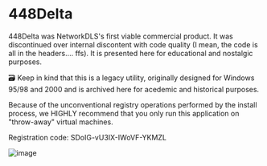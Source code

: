 # 448Delta
448Delta was NetworkDLS's first viable commercial product. It was discontinued over internal discontent with code quality (I mean, the code is all in the headers.... ffs). It is presented here for educational and nostalgic purposes.

🗃️ Keep in kind that this is a legacy utility, originally designed for Windows 95/98 and 2000 and is archived here for acedemic and historical purposes.

Because of the unconventional registry operations performed by the install process, we HIGHLY recommend that you only run this application on "throw-away" virtual machines.

Registration code: SDoIG-vU3IX-IWoVF-YKMZL

![image](https://github.com/NTDLS/448Delta/assets/11428567/c8fff96a-693d-406a-bf5d-214e429a8b27)
